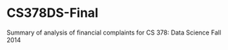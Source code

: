 CS378DS-Final
=============

Summary of analysis of financial complaints for CS 378: Data Science Fall 2014
